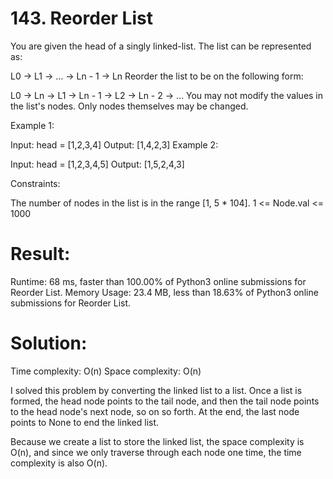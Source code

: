 # 143. Reorder List

You are given the head of a singly linked-list. The list can be represented as:

L0 → L1 → … → Ln - 1 → Ln
Reorder the list to be on the following form:

L0 → Ln → L1 → Ln - 1 → L2 → Ln - 2 → …
You may not modify the values in the list's nodes. Only nodes themselves may be changed.

Example 1:

Input: head = [1,2,3,4]
Output: [1,4,2,3]
Example 2:

Input: head = [1,2,3,4,5]
Output: [1,5,2,4,3]

Constraints:

The number of nodes in the list is in the range [1, 5 * 104].
1 <= Node.val <= 1000

# Result:

Runtime: 68 ms, faster than 100.00% of Python3 online submissions for Reorder List.
Memory Usage: 23.4 MB, less than 18.63% of Python3 online submissions for Reorder List.

# Solution:

Time complexity: O(n)
Space complexity: O(n)

I solved this problem by converting the linked list to a list. Once a list is formed, the head node points to the tail node, and then the tail node points to the head node's next node, so on so forth. At the end, the last node points to None to end the linked list.

Because we create a list to store the linked list, the space complexity is O(n), and since we only traverse through each node one time, the time complexity is also O(n).

